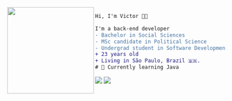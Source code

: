 <img align="left" height="200" src="https://media.giphy.com/media/ao9DUiTKH60XS/giphy.gif"/>

```diff
Hi, I'm Victor 🧑‍💻

I'm a back-end developer
- Bachelor in Social Sciences
- MSc candidate in Political Science
- Undergrad student in Software Development and Analysis
+ 23 years old
+ Living in São Paulo, Brazil 🇧🇷.
# 📖 Currently learning Java
```

<div> 
  <a href = "mailto:victorpugli@gmail.com"><img src="https://img.shields.io/badge/-Gmail-%23333?style=for-the-badge&logo=gmail&logoColor=white" target="_blank"></a>
  <a href="https://www.linkedin.com/in/victor-pugliese/" target="_blank"><img src="https://img.shields.io/badge/-LinkedIn-%230077B5?style=for-the-badge&logo=linkedin&logoColor=white" target="_blank"></a> 
</div>


<!--
**vpugliese/vpugliese** is a ✨ _special_ ✨ repository because its `README.md` (this file) appears on your GitHub profile.

Here are some ideas to get you started:

- 🔭 I’m currently working on ...
- 🌱 I’m currently learning ...
- 👯 I’m looking to collaborate on ...
- 🤔 I’m looking for help with ...
- 💬 Ask me about ...
- 📫 How to reach me: ...
- 😄 Pronouns: ...
- ⚡ Fun fact: ...
-->
